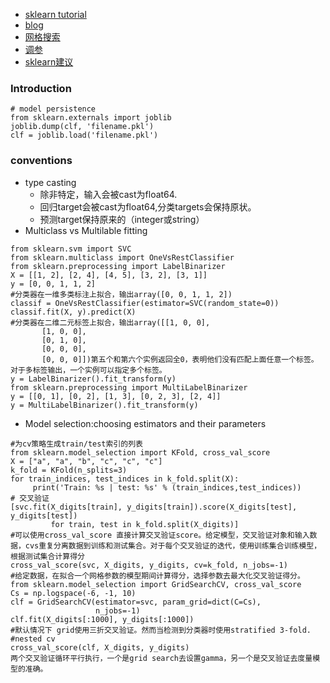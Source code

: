 - [sklearn tutorial](http://scikit-learn.org/stable/tutorial/text_analytics/working_with_text_data.html)
- [blog](http://www.cnblogs.com/jasonfreak/tag/sklearn/)
- [网格搜索](http://blog.csdn.net/jasonding1354/article/details/50562522)
- [调参](https://www.zhihu.com/question/34470160)
- [sklearn建议](https://zhuanlan.zhihu.com/p/23339926)

### Introduction
```
# model persistence
from sklearn.externals import joblib
joblib.dump(clf, 'filename.pkl')
clf = joblib.load('filename.pkl')
```
### conventions
- type casting
	- 除非特定，输入会被cast为float64.
	- 回归target会被cast为float64,分类targets会保持原状。
	- 预测target保持原来的（integer或string）
- Multiclass vs Multilable fitting
```
from sklearn.svm import SVC
from sklearn.multiclass import OneVsRestClassifier
from sklearn.preprocessing import LabelBinarizer
X = [[1, 2], [2, 4], [4, 5], [3, 2], [3, 1]]
y = [0, 0, 1, 1, 2]
#分类器在一维多类标注上拟合，输出array([0, 0, 1, 1, 2])
classif = OneVsRestClassifier(estimator=SVC(random_state=0))
classif.fit(X, y).predict(X)
#分类器在二维二元标签上拟合，输出array([[1, 0, 0],
       [1, 0, 0],
       [0, 1, 0],
       [0, 0, 0],
       [0, 0, 0]])第五个和第六个实例返回全0，表明他们没有匹配上面任意一个标签。对于多标签输出，一个实例可以指定多个标签。
y = LabelBinarizer().fit_transform(y)
from sklearn.preprocessing import MultiLabelBinarizer
y = [[0, 1], [0, 2], [1, 3], [0, 2, 3], [2, 4]]
y = MultiLabelBinarizer().fit_transform(y)
```

- Model selection:choosing estimators and their parameters

```
#为cv策略生成train/test索引的列表
from sklearn.model_selection import KFold, cross_val_score
X = ["a", "a", "b", "c", "c", "c"]
k_fold = KFold(n_splits=3)
for train_indices, test_indices in k_fold.split(X):
     print('Train: %s | test: %s' % (train_indices,test_indices))
# 交叉验证
[svc.fit(X_digits[train], y_digits[train]).score(X_digits[test], y_digits[test])
         for train, test in k_fold.split(X_digits)]
#可以使用cross_val_score 直接计算交叉验证score。给定模型，交叉验证对象和输入数据，cvs重复分离数据到训练和测试集合。对于每个交叉验证的迭代，使用训练集合训练模型，根据测试集合计算得分
cross_val_score(svc, X_digits, y_digits, cv=k_fold, n_jobs=-1)
#给定数据，在拟合一个网格参数的模型期间计算得分，选择参数去最大化交叉验证得分。
from sklearn.model_selection import GridSearchCV, cross_val_score
Cs = np.logspace(-6, -1, 10)
clf = GridSearchCV(estimator=svc, param_grid=dict(C=Cs),
                   n_jobs=-1)
clf.fit(X_digits[:1000], y_digits[:1000])
#默认情况下 grid使用三折交叉验证。然而当检测到分类器时使用stratified 3-fold.
#nested cv
cross_val_score(clf, X_digits, y_digits)
两个交叉验证循环平行执行，一个是grid search去设置gamma，另一个是交叉验证去度量模型的准确。
```

